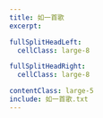 ```yaml
---
title: 如一首歌
excerpt:

fullSplitHeadLeft:
  cellClass: large-8

fullSplitHeadRight:
  cellClass: large-8

contentClass: large-5
include: 如一首歌.txt
---
```

